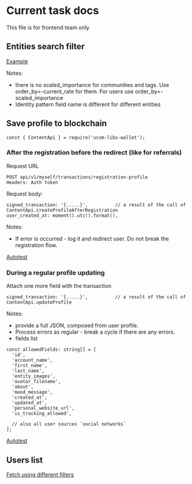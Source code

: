 # Current task docs

This file is for frontend team only

## Entities search filter

[Example](../test/integration/helpers/graphql-helper.ts)

Notes:
* there is no scaled_importance for communities and tags. Use order_by=-current_rate for them. For users use
order_by=-scaled_importance
* Identity pattern field name is different for different entities

## Save profile to blockchain

```
const { ContentApi } = require('ucom-libs-wallet');
```

### After the registration before the redirect (like for referrals)

Request URL
```
POST api/v1/myself/transactions/registration-profile
Headers: Auth token
```

Request body:
```
signed_transaction: '{.....}',          // a result of the call of ContentApi.createProfileAfterRegistration
user_created_at: moment().utc().format(),
```

Notes:
* If error is occurred - log it and redirect user. Do not break the registration flow.

[Autotest](../test/integration/users/profile/profile-registration-transactions.test.ts)

### During a regular profile updating

Attach one more field with the transaction
```
signed_transaction: '{.....}',          // a result of the call of ContentApi.updateProfile
```

Notes:
* provide a full JSON, composed from user profile.
* Process errors as regular - break a cycle if there are any errors.
* fields list

```
const allowedFields: string[] = [
  'id',
  'account_name',
  'first_name',
  'last_name',
  'entity_images',
  'avatar_filename',
  'about',
  'mood_message',
  'created_at',
  'updated_at',
  'personal_website_url',
  'is_tracking_allowed',

  // also all user sources `social networks`
];
```

[Autotest](../test/integration/users/profile/profile-updating-transactions.test.ts)

## Users list

[Fetch using different filters](../test/integration/users/get/users-get-graphql.test.ts)
